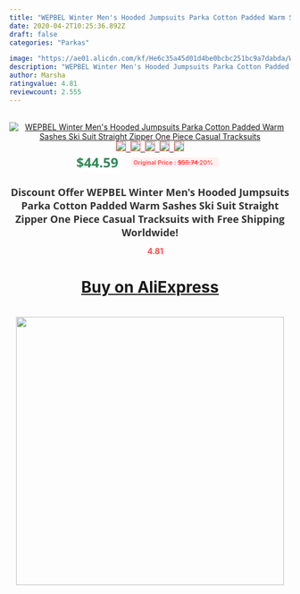 ```yaml
---
title: "WEPBEL Winter Men's Hooded Jumpsuits Parka Cotton Padded Warm Sashes Ski Suit Straight Zipper One Piece Casual Tracksuits"
date: 2020-04-2T10:25:36.892Z
draft: false
categories: "Parkas"

image: "https://ae01.alicdn.com/kf/He6c35a45d01d4be0bcbc251bc9a7dabda/WEPBEL-Winter-Men-s-Hooded-Jumpsuits-Parka-Cotton-Padded-Warm-Sashes-Ski-Suit-Straight-Zipper-One.jpg"
description: "WEPBEL Winter Men's Hooded Jumpsuits Parka Cotton Padded Warm Sashes Ski Suit Straight Zipper One Piece Casual Tracksuits"
author: Marsha
ratingvalue: 4.81
reviewcount: 2.555
---
```

<br>
<div style="text-align: center;">
<a href="https://s.click.aliexpress.com/e/_9y9Plx" target="_blank" rel="nofollow noopener noreferrer"><img alt="WEPBEL Winter Men's Hooded Jumpsuits Parka Cotton Padded Warm Sashes Ski Suit Straight Zipper One Piece Casual Tracksuits" class="magnifier-image" src="https://ae01.alicdn.com/kf/He6c35a45d01d4be0bcbc251bc9a7dabda/WEPBEL-Winter-Men-s-Hooded-Jumpsuits-Parka-Cotton-Padded-Warm-Sashes-Ski-Suit-Straight-Zipper-One.jpg_640x640.jpg">
<br>
<img style="border:1px solid salmon" src="https://ae01.alicdn.com/kf/He6c35a45d01d4be0bcbc251bc9a7dabda/WEPBEL-Winter-Men-s-Hooded-Jumpsuits-Parka-Cotton-Padded-Warm-Sashes-Ski-Suit-Straight-Zipper-One.jpg_120x120.jpg">&nbsp;&nbsp;<img style="border:1px solid salmon" src="https://ae01.alicdn.com/kf/Hbe75cc66a45d4fc0b016f67ba7a166e7W/WEPBEL-Winter-Men-s-Hooded-Jumpsuits-Parka-Cotton-Padded-Warm-Sashes-Ski-Suit-Straight-Zipper-One.jpg_120x120.jpg">&nbsp;&nbsp;<img style="border:1px solid salmon" src="https://ae01.alicdn.com/kf/Hdcd4d4faeaf043ada2453a2e75f619d9h/WEPBEL-Winter-Men-s-Hooded-Jumpsuits-Parka-Cotton-Padded-Warm-Sashes-Ski-Suit-Straight-Zipper-One.jpg_120x120.jpg">&nbsp;&nbsp;<img style="border:1px solid salmon" src="https://ae01.alicdn.com/kf/H655eb6cedb54474ea2413acf3fa6ab49v/WEPBEL-Winter-Men-s-Hooded-Jumpsuits-Parka-Cotton-Padded-Warm-Sashes-Ski-Suit-Straight-Zipper-One.jpg_120x120.jpg">&nbsp;&nbsp;<img style="border:1px solid salmon" src="https://ae01.alicdn.com/kf/Hd98384f543a342eaba723584e866f41dY/WEPBEL-Winter-Men-s-Hooded-Jumpsuits-Parka-Cotton-Padded-Warm-Sashes-Ski-Suit-Straight-Zipper-One.jpg_120x120.jpg"></a></div><br0>
<div style="text-align: center;"><span style="background-color: white; border: 0px; box-sizing: border-box; color: seagreen; display: inline-block; font-family: &quot;open sans&quot; , &quot;arial&quot; , &quot;helvetica&quot; , sans-serif , &quot;heiti&quot;; font-size: 24px; font-stretch: inherit; font-weight: 700; line-height: inherit; margin: 0px 10px 0px 0px; padding: 0px; vertical-align: middle;">$44.59 </span>
<span style="background: rgb(255 , 241 , 241); border-radius: 3px; border: 0px; box-sizing: border-box; color: #ff4747; display: inline-block; font-family: inherit; font-size: 12px; font-stretch: inherit; font-style: inherit; font-variant: inherit; font-weight: 600; line-height: inherit; margin: 0px; padding: 2px 5px; transform: scale(0.9); vertical-align: middle;">Original Price : <b style="text-decoration: line-through;">$55.74 </b> 20%&nbsp;&nbsp;</span></div>
<h1 style="color: #333333; display: inline-block; font-family: &quot;open sans&quot; , &quot;arial&quot; , &quot;helvetica&quot; , sans-serif , &quot;heiti&quot;; font-size: 18px; font-stretch: inherit; font-weight: 700; text-align: center;">Discount Offer WEPBEL Winter Men's Hooded Jumpsuits Parka Cotton Padded Warm Sashes Ski Suit Straight Zipper One Piece Casual Tracksuits with Free Shipping Worldwide!</h1>
<div style="color: #ff4747; text-align: center;">
<img src="https://4.bp.blogspot.com/-M0ZcTcb-5uY/XleCXlxnR4I/AAAAAAAAAEc/OrjgMkXV1oMQFaCRZj5HQwOCBcu3w1FegCPcBGAYYCw/s1600/star.png" style="height: 15px;">&nbsp;<b>4.81</b></div>
<div class="button_cont" align="center"><a class="buynow_a" href="https://s.click.aliexpress.com/e/_9y9Plx" target="_blank" rel="nofollow noopener noreferrer"><H1>Buy on AliExpress</H1></a></div><br>
<div class="separator" style="clear: both; text-align: center;">
<img src="https://lh3.googleusercontent.com/-pTy5HemUv9M/XlePHvY0dAI/AAAAAAAAAE4/0nX5iRUoIWY8eMW9Dpxeirr157OZliDIgCLcBGAsYHQ/s1600/badge.gif" width="480">
</div>
